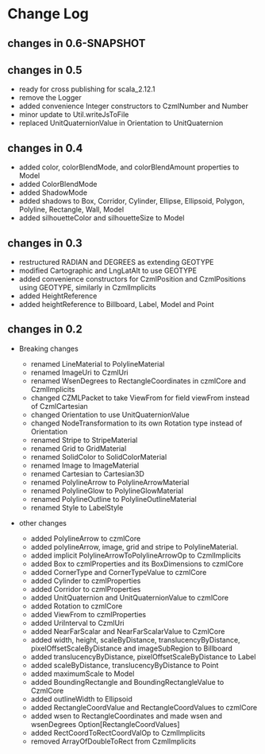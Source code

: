 Change Log
==========

## changes in 0.6-SNAPSHOT


## changes in 0.5

* ready for cross publishing for scala_2.12.1
* remove the Logger
* added convenience Integer constructors to CzmlNumber and Number
* minor update to Util.writeJsToFile
* replaced UnitQuaternionValue in Orientation to UnitQuaternion

## changes in 0.4

* added color, colorBlendMode, and colorBlendAmount properties to Model
* added ColorBlendMode
* added ShadowMode
* added shadows to Box, Corridor, Cylinder, Ellipse, Ellipsoid, Polygon, Polyline, Rectangle, Wall, Model
* added silhouetteColor and silhouetteSize to Model

## changes in 0.3

   * restructured RADIAN and DEGREES as extending GEOTYPE
   * modified Cartographic and LngLatAlt to use GEOTYPE
   * added convenience constructors for CzmlPosition and CzmlPositions using GEOTYPE, similarly in CzmlImplicits
   * added HeightReference
   * added heightReference to Billboard, Label, Model and Point

## changes in 0.2

* Breaking changes
    * renamed LineMaterial to PolylineMaterial
    * renamed ImageUri to CzmlUri
    * renamed WsenDegrees to RectangleCoordinates in czmlCore and CzmlImplicits
    * changed CZMLPacket to take ViewFrom for field viewFrom instead of CzmlCartesian
    * changed Orientation to use UnitQuaternionValue
    * changed NodeTransformation to its own Rotation type instead of Orientation
    * renamed Stripe to StripeMaterial
    * renamed Grid to GridMaterial
    * renamed SolidColor to SolidColorMaterial
    * renamed Image to ImageMaterial
    * renamed Cartesian to Cartesian3D
    * renamed PolylineArrow to PolylineArrowMaterial
    * renamed PolylineGlow to PolylineGlowMaterial
    * renamed PolylineOutline to PolylineOutlineMaterial
    * renamed Style to LabelStyle

* other changes
    * added PolylineArrow to czmlCore
    * added polylineArrow, image, grid and stripe to PolylineMaterial.
    * added implicit PolylineArrowToPolylineArrowOp to CzmlImplicits
    * added Box to czmlProperties and its BoxDimensions to czmlCore
    * added CornerType and CornerTypeValue to czmlCore
    * added Cylinder to czmlProperties
    * added Corridor to czmlProperties
    * added UnitQuaternion and UnitQuaternionValue to czmlCore
    * added Rotation to czmlCore
    * added ViewFrom to czmlProperties
    * added UriInterval to CzmlUri
    * added NearFarScalar and NearFarScalarValue to CzmlCore
    * added width, height, scaleByDistance, translucencyByDistance, pixelOffsetScaleByDistance and imageSubRegion to Billboard
    * added translucencyByDistance, pixelOffsetScaleByDistance to Label
    * added scaleByDistance, translucencyByDistance to Point
    * added maximumScale to Model
    * added BoundingRectangle and BoundingRectangleValue to CzmlCore
    * added outlineWidth to Ellipsoid
    * added RectangleCoordValue and RectangleCoordValues to czmlCore
    * added wsen to RectangleCoordinates and made wsen and wsenDegrees Option[RectangleCoordValues]
    * added RectCoordToRectCoordValOp to CzmlImplicits
    * removed ArrayOfDoubleToRect from CzmlImplicits
